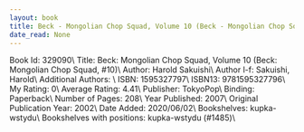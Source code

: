 ```yaml
---
layout: book
title: Beck - Mongolian Chop Squad, Volume 10 (Beck - Mongolian Chop Squad,  no. 10)
date_read: None
---
```


Book Id: 329090\ 
Title: Beck: Mongolian Chop Squad, Volume 10 (Beck: Mongolian Chop Squad, #10)\ 
Author: Harold Sakuishi\ 
Author l-f: Sakuishi, Harold\ 
Additional Authors: \ 
ISBN: 1595327797\ 
ISBN13: 9781595327796\ 
My Rating: 0\ 
Average Rating: 4.41\ 
Publisher: TokyoPop\ 
Binding: Paperback\ 
Number of Pages: 208\ 
Year Published: 2007\ 
Original Publication Year: 2002\ 
Date Added: 2020/06/02\ 
Bookshelves: kupka-wstydu\ 
Bookshelves with positions: kupka-wstydu (#1485)\ 

